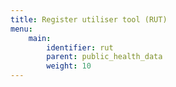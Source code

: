 ```yaml
---
title: Register utiliser tool (RUT)
menu:
    main:
        identifier: rut
        parent: public_health_data
        weight: 10
---
```

